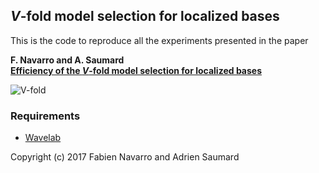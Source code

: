## $V$-fold model selection for localized bases

This is the code to reproduce all the experiments presented in the paper

**F. Navarro and A. Saumard
<br>
[Efficiency of the $V$-fold model selection for localized bases](https://hal.archives-ouvertes.fr/hal-01505514v1)**
<br>


![V-fold](figs/vfold.png)

### Requirements
* [Wavelab](http://statweb.stanford.edu/~wavelab/)

Copyright (c) 2017 Fabien Navarro and Adrien Saumard
